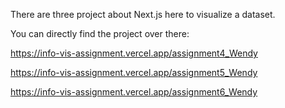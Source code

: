 There are three project about Next.js here to visualize a dataset.

You can directly find the project over there:

https://info-vis-assignment.vercel.app/assignment4_Wendy


https://info-vis-assignment.vercel.app/assignment5_Wendy


https://info-vis-assignment.vercel.app/assignment6_Wendy
